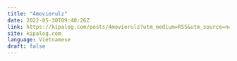 ```yaml
---
title: "4movierulz"
date: 2022-05-30T09:40:26Z
link: https://kipalog.com/posts/4movierulz?utm_medium=RSS&utm_source=news.12bit.vn
site: kipalog.com
language: Vietnamese
draft: false
---
```

